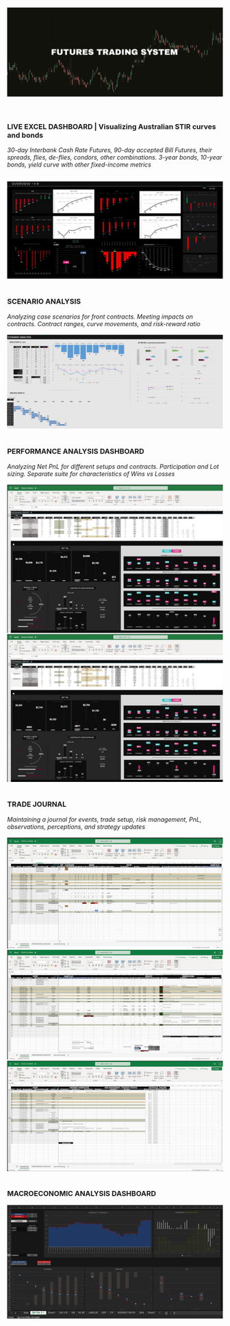 ![](Screenshots/FTS.png)
<br/>
<br/>
<br/>

### LIVE EXCEL DASHBOARD | Visualizing Australian STIR curves and bonds<br/>
*30-day Interbank Cash Rate Futures, 90-day accepted Bill Futures, their spreads, flies, de-flies, condors, other combinations. 3-year bonds, 10-year bonds, yield curve with other fixed-income metrics*
<br/><br/>

![](Screenshots/DB4.PNG)
<br/><br/>
### SCENARIO ANALYSIS<br/>
*Analyzing case scenarios for front contracts. Meeting impacts on contracts. Contract ranges, curve movements, and risk-reward ratio* 
<br/><br/>
![](Screenshots/sa2.PNG)
<br/><br/>

### PERFORMANCE ANALYSIS DASHBOARD<br/>
*Analyzing Net PnL for different setups and contracts. Participation and Lot sizing. Separate suite for characteristics of Wins vs Losses* 
<br/><br/>
![](Screenshots/PERFORM1.JPG)
![](Screenshots/PERFORM2.JPG)
<br/><br/>

### TRADE JOURNAL<br/>
*Maintaining a journal for events, trade setup, risk management, PnL, observations, perceptions, and strategy updates* 
<br/><br/>
![](Screenshots/TJ.JPG)
![](Screenshots/TJ2.JPG)
![](Screenshots/TJ3.JPG)
<br/><br/>

### MACROECONOMIC ANALYSIS DASHBOARD<br/>
![](Screenshots/ECON_DB.JPG)
<br/><br/>
